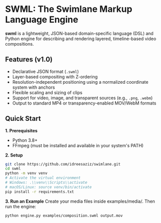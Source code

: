 # SWML: The Swimlane Markup Language Engine

**swml** is a lightweight, JSON-based domain-specific language (DSL) and Python engine for describing and rendering layered, timeline-based video compositions.

## Features (v1.0)
- Declarative JSON format (`.swml`)
- Layer-based compositing with Z-ordering
- Resolution-independent positioning using a normalized coordinate system with anchors
- Flexible scaling and sizing of clips
- Support for video, image, and transparent sources (e.g., `.png`, `.webm`)
- Output to standard MP4 or transparency-enabled MOV/WebM formats

## Quick Start

**1. Prerequisites**
- Python 3.8+
- FFmpeg (must be installed and available in your system's PATH)

**2. Setup**
```bash
git clone https://github.com/idreesaziz/swimlane.git
cd swml
python -m venv venv
# Activate the virtual environment
# Windows: .\\venv\\Scripts\\activate
# macOS/Linux: source venv/bin/activate
pip install -r requirements.txt
```

**3. Run an Example**
Create your media files inside examples/media/. Then run the engine:

```bash
python engine.py examples/composition.swml output.mov
```